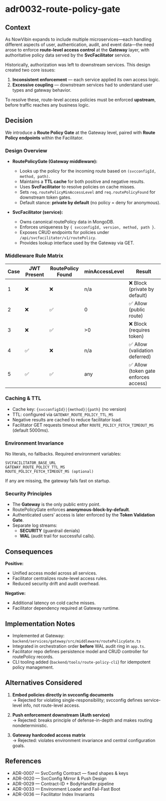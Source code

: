 # adr0032-route-policy-gate

## Context

As NowVibin expands to include multiple microservices—each handling different aspects of user, authentication, audit, and event data—the need arose to enforce **route-level access control** at the **Gateway** layer, with authoritative policy data served by the **SvcFacilitator** service.

Historically, authorization was left to downstream services. This design created two core issues:

1. **Inconsistent enforcement** — each service applied its own access logic.
2. **Excessive coupling** — downstream services had to understand user types and gateway behavior.

To resolve these, route-level access policies must be enforced **upstream**, before traffic reaches any business logic.

## Decision

We introduce a **Route Policy Gate** at the Gateway level, paired with **Route Policy endpoints** within the Facilitator.

### Design Overview

- **RoutePolicyGate (Gateway middleware):**

  - Looks up the policy for the incoming route based on `(svcconfigId, method, path)`.
  - Maintains a **TTL cache** for both positive and negative results.
  - Uses **SvcFacilitator** to resolve policies on cache misses.
  - Sets `req.routePolicyMinAccessLevel` and `req.routePolicyFound` for downstream token gates.
  - Default stance: **private by default** (no policy = deny for anonymous).

- **SvcFacilitator (service):**
  - Owns canonical routePolicy data in MongoDB.
  - Enforces uniqueness by `{ svcconfigId, version, method, path }`.
  - Exposes CRUD endpoints for policies under `/api/svcfacilitator/v1/routePolicy`.
  - Provides lookup interface used by the Gateway via GET.

### Middleware Rule Matrix

| Case | JWT Present | RoutePolicy Found | minAccessLevel | Result                                |
| ---- | ----------- | ----------------- | -------------- | ------------------------------------- |
| 1    | ❌          | ❌                | n/a            | ❌ Block (private by default)         |
| 2    | ❌          | ✅                | 0              | ✅ Allow (public route)               |
| 3    | ❌          | ✅                | >0             | ❌ Block (requires token)             |
| 4    | ✅          | ❌                | n/a            | ✅ Allow (validation deferred)        |
| 5    | ✅          | ✅                | any            | ✅ Allow (token gate enforces access) |

### Caching & TTL

- Cache key: `{svcconfigId}|{method}|{path}` (no version)
- TTL: configured via `GATEWAY_ROUTE_POLICY_TTL_MS`
- Negative results are cached to reduce facilitator load.
- Facilitator GET requests timeout after `ROUTE_POLICY_FETCH_TIMEOUT_MS` (default 5000ms).

### Environment Invariance

No literals, no fallbacks. Required environment variables:

```
SVCFACILITATOR_BASE_URL
GATEWAY_ROUTE_POLICY_TTL_MS
ROUTE_POLICY_FETCH_TIMEOUT_MS (optional)
```

If any are missing, the gateway fails fast on startup.

### Security Principles

- The **Gateway** is the only public entry point.
- RoutePolicyGate enforces **anonymous-block-by-default**.
- Authenticated users’ access is later enforced by the **Token Validation Gate**.
- Separate log streams:
  - **SECURITY** (guardrail denials)
  - **WAL** (audit trail for successful calls).

## Consequences

**Positive:**

- Unified access model across all services.
- Facilitator centralizes route-level access rules.
- Reduced security drift and audit overhead.

**Negative:**

- Additional latency on cold cache misses.
- Facilitator dependency required at Gateway runtime.

## Implementation Notes

- Implemented at Gateway: `backend/services/gateway/src/middleware/routePolicyGate.ts`
- Integrated in orchestration order **before** WAL audit ring in `app.ts`.
- Facilitator repo defines persistence model and CRUD controller for routePolicy records.
- CLI tooling added (`backend/tools/route-policy-cli`) for idempotent policy management.

## Alternatives Considered

1. **Embed policies directly in svcconfig documents**  
   → Rejected for violating single-responsibility; svcconfig defines service-level info, not route-level access.

2. **Push enforcement downstream (Auth service)**  
   → Rejected: breaks principle of defense-in-depth and makes routing nondeterministic.

3. **Gateway hardcoded access matrix**  
   → Rejected: violates environment invariance and central configuration goals.

## References

- ADR-0007 — SvcConfig Contract — fixed shapes & keys
- ADR-0020 — SvcConfig Mirror & Push Design
- ADR-0029 — Contract-ID + BodyHandler pipeline
- ADR-0033 — Environment Loader and Fail-Fast Boot
- ADR-0036 — Facilitator Index Invariants
